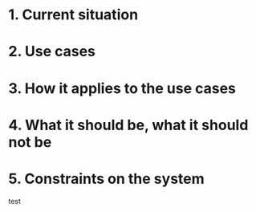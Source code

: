 # 1. Current situation

# 2. Use cases

# 3. How it applies to the use cases

# 4. What it should be, what it should not be

# 5. Constraints on the system
test